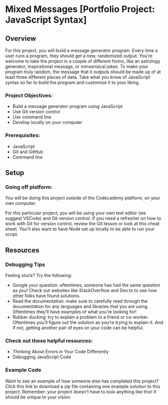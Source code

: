 # Mixed Messages [Portfolio Project: JavaScript Syntax]

## Overview

For this project, you will build a message generator program. Every time a user runs a program, they should get a new, randomized output. You’re welcome to take the project in a couple of different forms, like an astrology generator, inspirational message, or nonsensical jokes. To make your program truly random, the message that it outputs should be made up of at least three different pieces of data. Take what you know of JavaScript syntax so far to build the program and customize it to your liking.

### Project Objectives:

- Build a message generator program using JavaScript
- Use Git version control
- Use command line
- Develop locally on your computer

### Prerequisites:

- JavaScript
- Git and GitHub
- Command line

## Setup

### Going off platform:

You will be doing this project outside of the Codecademy platform, on your own computer.

For this particular project, you will be using your own text editor (we suggest VSCode) and Git version control. If you need a refresher on how to work with Git for version control, review the Git lesson or look at this cheat sheet. You’ll also want to have Node set up locally to be able to run your script.

## Resources

### Debugging Tips

Feeling stuck? Try the following:

- Google your question: oftentimes, someone has had the same question as you! Check out websites like StackOverflow and Dev.to to see how other folks have found solutions.
- Read the documentation: make sure to carefully read through the documentation for any languages and libraries that you are using. Oftentimes they’ll have examples of what you’re looking for!
- Rubber ducking: try to explain a problem to a friend or co-worker. Oftentimes you’ll figure out the solution as you’re trying to explain it. And if not, getting another pair of eyes on your code can be helpful.

### Check out these helpful resources:

- Thinking About Errors in Your Code Differently
- Debugging JavaScript Code

### Example Code

Want to see an example of how someone else has completed this project? Click this link to download a zip file containing one example solution to this project. Remember: your project doesn’t have to look anything like this! It should be unique to your vision.
